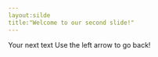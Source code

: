 ```yaml
---
layout:silde
title:"Welcome to our second slide!"
---
```

Your next text
Use the left arrow to go back!
